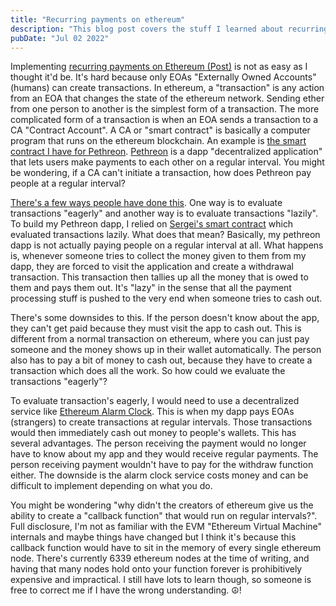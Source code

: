 ```yaml
---
title: "Recurring payments on ethereum"
description: "This blog post covers the stuff I learned about recurring payments on ethereum and how my project implements it."
pubDate: "Jul 02 2022"
---
```


Implementing [recurring payments on Ethereum (Post)](https://ethereum.stackexchange.com/questions/49596) is not as easy as I thought it'd be. It's hard because only EOAs "Externally Owned Accounts" (humans) can create transactions. In ethereum, a "transaction" is any action from an EOA that changes the state of the ethereum network. Sending ether from one person to another is the simplest form of a transaction. The more complicated form of a transaction is when an EOA sends a transaction to a CA "Contract Account". A CA or "smart contract" is basically a computer program that runs on the ethereum blockchain. An example is [the smart contract I have for Pethreon](https://github.com/chris56974/pethreon/blob/main/contracts/Pethreon.sol). [Pethreon](https://pethreon.cstraka.dev/) is a dapp "decentralized application" that lets users make payments to each other on a regular interval. You might be wondering, if a CA can't initiate a transaction, how does Pethreon pay people at a regular interval?

[There's a few ways people have done this](https://ethereum.stackexchange.com/questions/42). One way is to evaluate transactions "eagerly" and another way is to evaluate transactions "lazily". To build my Pethreon dapp, I relied on [Sergei's smart contract](https://github.com/s-tikhomirov/pethreon/blob/master/pethreon.sol) which evaluated transactions lazily. What does that mean? Basically, my pethreon dapp is not actually paying people on a regular interval at all. What happens is, whenever someone tries to collect the money given to them from my dapp, they are forced to visit the application and create a withdrawal transaction. This transaction then tallies up all the money that is owed to them and pays them out. It's "lazy" in the sense that all the payment processing stuff is pushed to the very end when someone tries to cash out.

There's some downsides to this. If the person doesn't know about the app, they can't get paid because they must visit the app to cash out. This is different from a normal transaction on ethereum, where you can just pay someone and the money shows up in their wallet automatically. The person also has to pay a bit of money to cash out, because they have to create a transaction which does all the work. So how could we evaluate the transactions "eagerly"?

To evaluate transaction's eagerly, I would need to use a decentralized service like [Ethereum Alarm Clock](https://www.ethereum-alarm-clock.com/). This is when my dapp pays EOAs (strangers) to create transactions at regular intervals. Those transactions would then immediately cash out money to people's wallets. This has several advantages. The person receiving the payment would no longer have to know about my app and they would receive regular payments. The person receiving payment wouldn't have to pay for the withdraw function either. The downside is the alarm clock service costs money and can be difficult to implement depending on what you do.

You might be wondering "why didn't the creators of ethereum give us the ability to create a "callback function" that would run on regular intervals?". Full disclosure, I'm not as familiar with the EVM "Ethereum Virtual Machine" internals and maybe things have changed but I think it's because this callback function would have to sit in the memory of every single ethereum node. There's currently 6339 ethereum nodes at the time of writing, and having that many nodes hold onto your function forever is prohibitively expensive and impractical. I still have lots to learn though, so someone is free to correct me if I have the wrong understanding. ☮!
